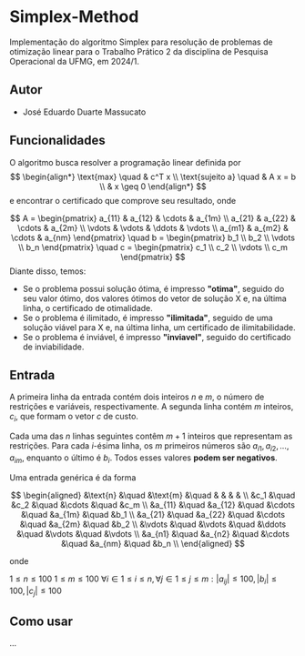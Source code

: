 # Simplex-Method
Implementação do algoritmo Simplex para resolução de problemas de otimização linear para o Trabalho Prático 2 da disciplina de Pesquisa Operacional da UFMG, em 2024/1.

## Autor
- José Eduardo Duarte Massucato

## Funcionalidades
O algoritmo busca resolver a programação linear definida por
$$
    \begin{align*}
    \text{max} \quad & c^T x \\
    \text{sujeito a} \quad & A x = b \\
    & x \geq 0
    \end{align*}
$$
e encontrar o certificado que comprove seu resultado, onde

$$
    A = \begin{pmatrix}
    a_{11} & a_{12} & \cdots & a_{1m} \\
    a_{21} & a_{22} & \cdots & a_{2m} \\
    \vdots & \vdots & \ddots & \vdots \\
    a_{m1} & a_{m2} & \cdots & a_{nm}
    \end{pmatrix}
    \quad
    b = \begin{pmatrix}
    b_1 \\
    b_2 \\
    \vdots \\
    b_n
    \end{pmatrix}
    \quad
    c = \begin{pmatrix}
    c_1 \\
    c_2 \\
    \vdots \\
    c_m
    \end{pmatrix}
$$
Diante disso, temos:
- Se o problema possui solução ótima, é impresso **"otima"**, seguido do seu valor ótimo, dos valores ótimos do vetor de solução X e, na última linha, o certificado de otimalidade.
- Se o problema é ilimitado, é impresso **"ilimitada"**, seguido de uma solução viável para X e, na última linha, um certificado de ilimitabilidade.
- Se o problema é inviável, é impresso **"inviavel"**, seguido do certificado de inviabilidade.

## Entrada
A primeira linha da entrada contém dois inteiros $n$ e $m$, o número de restrições e variáveis, respectivamente. A segunda linha contém $m$ inteiros, $c_i$, que formam o vetor $c$ de custo. 

Cada uma das $n$ linhas seguintes contêm $m+1$ inteiros que representam as restrições. Para cada $i$-ésima linha, os $m$ primeiros números são $a_{i1}, a_{i2}, ..., a_{im}$, enquanto o último é $b_i$. Todos esses valores **podem ser negativos**.

Uma entrada genérica é da forma

$$
    \begin{aligned}
        &\text{n}   &\quad &\text{m}   &\quad & & & & \\
        &c_1        &\quad &c_2        &\quad &\cdots &\quad &c_m \\
        &a_{11}     &\quad &a_{12}     &\quad &\cdots &\quad &a_{1m} &\quad &b_1 \\
        &a_{21}     &\quad &a_{22}     &\quad &\cdots &\quad &a_{2m} &\quad &b_2 \\
        &\vdots     &\quad &\vdots     &\quad &\ddots &\quad &\vdots &\quad &\vdots \\
        &a_{n1}     &\quad &a_{n2}     &\quad &\cdots &\quad &a_{nm} &\quad &b_n \\
    \end{aligned}
$$

onde

$1 \leq n \leq 100$ 
$1 \leq m \leq 100$
$\forall i \in 1 \leq i \leq n, \forall j \in 1 \leq j\leq m: |a_{ij}| \leq 100, |b_i| \leq 100, |c_j| \leq 100$


## Como usar
...